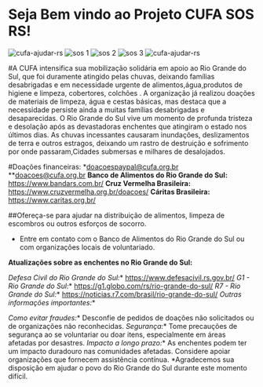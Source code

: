 # Seja Bem vindo ao Projeto CUFA SOS RS!
![cufa-ajudar-rs](https://github.com/Wesley7b/Projeto_Imersao_Jonas/assets/169486083/e9a256b5-9f32-4528-a115-5522ba3493bf)
![sos 1](https://github.com/Wesley7b/Projeto_Imersao_Jonas/assets/169486083/0d84ae09-39f7-4868-8958-713db67269a9)
![sos 2](https://github.com/Wesley7b/Projeto_Imersao_Jonas/assets/169486083/1e529fdd-e73c-41a1-a51d-146866ae41ef)
![sos 3](https://github.com/Wesley7b/Projeto_Imersao_Jonas/assets/169486083/b59bcc6a-81fe-450a-b649-50a3733463a2)
![cufa-ajudar-rs](https://github.com/Wesley7b/Projeto_Imersao_Jonas/assets/169486083/03eee32c-d1af-4bfd-9c1e-91ad53d02247)

#A CUFA intensifica sua mobilização solidária em apoio ao Rio Grande do Sul, que foi duramente atingido pelas chuvas, deixando famílias 
desabrigadas e em necessidade urgente de alimentos,água,produtos de higiene e limpeza, cobertores, colchões . 
A organização já realizou doações de materiais de limpeza, água e cestas básicas, mas destaca que a necessidade persiste ainda a muitas famílias 
desabrigadas e desaparecidas. O Rio Grande do Sul vive um momento de profunda tristeza e desolação após as devastadoras enchentes que atingiram o estado nos últimos dias. As chuvas incessantes causaram inundações, deslizamentos de terra e outros estragos, deixando um rastro de destruição e sofrimento por onde passaram,Cidades submersas e milhares de desalojados.

#Doações financeiras:
*doacoespaypal@cufa.org.br
**doacoes@cufa.org.br
**Banco de Alimentos do Rio Grande do Sul:** https://www.bandars.com.br/
**Cruz Vermelha Brasileira:** https://www.cruzvermelha.org.br/doacoes/
**Cáritas Brasileira:** https://www.caritas.org.br/

##Ofereça-se para ajudar na distribuição de alimentos, limpeza de escombros ou outros esforços de socorro.
* Entre em contato com o Banco de Alimentos do Rio Grande do Sul ou com organizações locais de voluntariado.

**Atualizações sobre as enchentes no Rio Grande do Sul:**

*Defesa Civil do Rio Grande do Sul:** https://www.defesacivil.rs.gov.br/
*G1 - Rio Grande do Sul:** https://g1.globo.com/rs/rio-grande-do-sul/
*R7 - Rio Grande do Sul:** https://noticias.r7.com/brasil/rio-grande-do-sul/
*Outras informações importantes:**

*Como evitar fraudes:** Desconfie de pedidos de doações não solicitados ou de organizações não reconhecidas.
*Segurança:** Tome precauções de segurança ao se voluntariar ou doar itens, especialmente em áreas afetadas por desastres.
*Impacto a longo prazo:** As enchentes podem ter um impacto duradouro nas comunidades afetadas. Considere apoiar organizações que fornecem assistência contínua.
*Agradecemos sua disposição em ajudar o povo do Rio Grande do Sul durante este momento difícil. 
